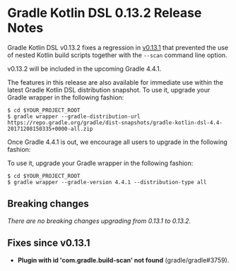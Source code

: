 Gradle Kotlin DSL 0.13.2 Release Notes
=============================

Gradle Kotlin DSL v0.13.2 fixes a regression in [v0.13.1][v0.13.1] that prevented the use of nested Kotlin build scripts together with the `--scan` command line option.

v0.13.2 will be included in the upcoming Gradle 4.4.1.

The features in this release are also available for immediate use within the latest Gradle Kotlin DSL distribution snapshot. To use it, upgrade your Gradle wrapper in the following fashion:

    $ cd $YOUR_PROJECT_ROOT
    $ gradle wrapper --gradle-distribution-url https://repo.gradle.org/gradle/dist-snapshots/gradle-kotlin-dsl-4.4-20171208150335+0000-all.zip

Once Gradle 4.4.1 is out, we encourage all users to upgrade in the following fashion:

To use it, upgrade your Gradle wrapper in the following fashion:

    $ cd $YOUR_PROJECT_ROOT
    $ gradle wrapper --gradle-version 4.4.1 --distribution-type all

## Breaking changes

_There are no breaking changes upgrading from 0.13.1 to 0.13.2._

Fixes since v0.13.1
-------------------

 * **Plugin with id 'com.gradle.build-scan' not found** (gradle/gradle#3759).

[v0.13.1]: https://github.com/gradle/kotlin-dsl/releases/tag/v0.13.1
